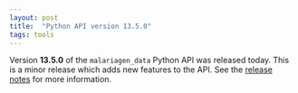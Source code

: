 ```yaml
---
layout: post
title:  "Python API version 13.5.0"
tags: tools
---
```


Version <strong>13.5.0</strong> of the `malariagen_data` Python API was
released today. This is a minor release which adds new features to the
API. See the [release
notes](https://github.com/malariagen/malariagen-data-python/releases/tag/v13.5.0)
for more information.
